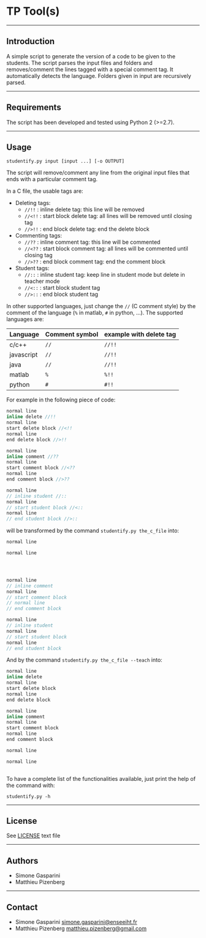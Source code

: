 TP Tool(s)
===========================================

------------
Introduction
------------

A simple script to generate the version of a code to be given to the students.
The script parses the input files and folders and removes/comment the lines tagged
with a special comment tag.
It automatically detects the language.
Folders given in input are recursively parsed.

--------
Requirements
--------

The script has been developed and tested using Python 2 (>=2.7).

--------
Usage
--------

```shell
studentify.py input [input ...] [-o OUTPUT]
```
The script will remove/comment any line from the original input files
that ends with a particular comment tag.

In a C file, the usable tags are:

* Deleting tags:
	* `//!!` : inline delete tag: this line will be removed
	* `//<!!` : start block delete tag: all lines will be removed until closing tag
	* `//>!!` : end block delete tag: end the delete block
* Commenting tags:
	* `//??` : inline comment tag: this line will be commented
	* `//<??` : start block comment tag: all lines will be commented until closing tag
	* `//>??` : end block comment tag: end the comment block
* Student tags:
	* `//::` : inline student tag: keep line in student mode but delete in teacher mode
	* `//<::` : start block student tag
	* `//>::` : end block student tag

In other supported languages, just change the `//` (C comment style)
by the comment of the language (`%` in matlab, `#` in python, ...).
The supported languages are:

| Language   | Comment symbol | example with delete tag |
| ---------- | -----------    | ----------------------  |
| c/c++      |    `//`        |    `//!!`               |
| javascript |    `//`        |    `//!!`               |
| java       |    `//`        |    `//!!`               |
| matlab     |    `%`         |    `%!!`                |
| python     |    `#`         |    `#!!`                |

For example in the following piece of code:

```c
normal line
inline delete //!!
normal line
start delete block //<!!
normal line
end delete block //>!!

normal line
inline comment //??
normal line
start comment block //<??
normal line
end comment block //>??

normal line
// inline student //::
normal line
// start student block //<::
normal line
// end student block //>::
```

will be transformed by the command `studentify.py the_c_file` into:

```c
normal line

normal line




normal line
// inline comment
normal line
// start comment block
// normal line
// end comment block

normal line
// inline student
normal line
// start student block
normal line
// end student block
```

And by the command `studentify.py the_c_file --teach` into:

```c
normal line
inline delete
normal line
start delete block
normal line
end delete block

normal line
inline comment
normal line
start comment block
normal line
end comment block

normal line

normal line



```

To have a complete list of the functionalities available,
just print the help of the command with:

```shell
studentify.py -h
```

-------
License
-------

See [LICENSE](LICENSE) text file

-------
Authors
-------

* Simone Gasparini
* Matthieu Pizenberg


---------
Contact
---------

* Simone Gasparini simone.gasparini@enseeiht.fr
* Matthieu Pizenberg matthieu.pizenberg@gmail.com

